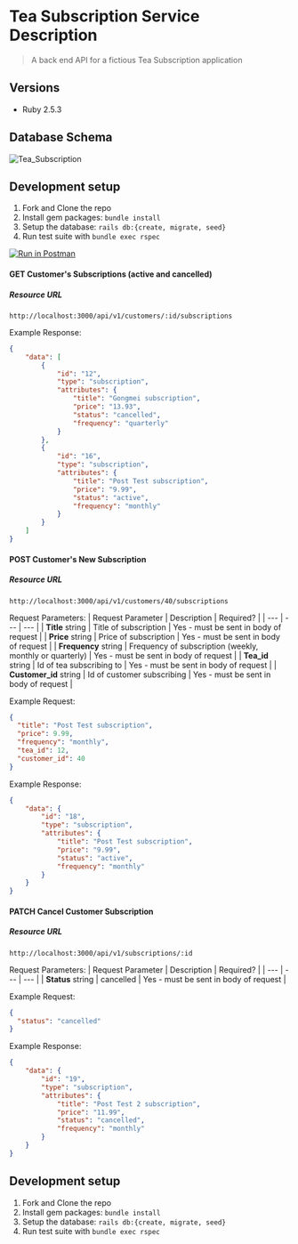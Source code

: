 # Tea Subscription Service Description
> A back end API for a fictious Tea Subscription application

## Versions
- Ruby 2.5.3

## Database Schema

![Tea_Subscription](https://user-images.githubusercontent.com/24997456/128367696-ce2ea8ab-91f8-4b15-9619-6842ec96bf9d.png)

## Development setup

1. Fork and Clone the repo
2. Install gem packages: `bundle install`
3. Setup the database: `rails db:{create, migrate, seed}`
4. Run test suite with `bundle exec rspec`

[![Run in Postman](https://run.pstmn.io/button.svg)](https://app.getpostman.com/run-collection/15482583-9dc40f00-6990-4c1e-9c67-e3fccaffb3ad?action=collection%2Ffork&collection-url=entityId%3D15482583-9dc40f00-6990-4c1e-9c67-e3fccaffb3ad%26entityType%3Dcollection%26workspaceId%3Ddb127735-43ee-4855-a194-4ccf5766f947)

#### GET Customer's Subscriptions (active and cancelled)

##### Resource URL
```
http://localhost:3000/api/v1/customers/:id/subscriptions
```

Example Response:    
```json
{
    "data": [
        {
            "id": "12",
            "type": "subscription",
            "attributes": {
                "title": "Gongmei subscription",
                "price": "13.93",
                "status": "cancelled",
                "frequency": "quarterly"
            }
        },
        {
            "id": "16",
            "type": "subscription",
            "attributes": {
                "title": "Post Test subscription",
                "price": "9.99",
                "status": "active",
                "frequency": "monthly"
            }
        }
    ]
}
```
#### POST Customer's New Subscription 

##### Resource URL
```
http://localhost:3000/api/v1/customers/40/subscriptions
```
Request Parameters:
| Request Parameter | Description | Required? |
| --- | --- | --- |
| **Title** string | Title of subscription | Yes - must be sent in body of request |
| **Price** string | Price of subscription | Yes - must be sent in body of request |
| **Frequency** string | Frequency of subscription (weekly, monthly or quarterly) | Yes - must be sent in body of request |
| **Tea_id** string | Id of tea subscribing to | Yes - must be sent in body of request |
| **Customer_id** string | Id of customer subscribing | Yes - must be sent in body of request |


Example Request:
```json
{
  "title": "Post Test subscription",
  "price": 9.99,
  "frequency": "monthly",
  "tea_id": 12,
  "customer_id": 40
}
```

Example Response:
   
```json
{
    "data": {
        "id": "18",
        "type": "subscription",
        "attributes": {
            "title": "Post Test subscription",
            "price": "9.99",
            "status": "active",
            "frequency": "monthly"
        }
    }
}
```
#### PATCH Cancel Customer Subscription

##### Resource URL
```
http://localhost:3000/api/v1/subscriptions/:id
```
Request Parameters:
| Request Parameter | Description | Required? |
| --- | --- | --- |
| **Status** string | cancelled | Yes - must be sent in body of request |


Example Request:
```json
{
  "status": "cancelled"
}
```

Example Response:
    
```json
{
    "data": {
        "id": "19",
        "type": "subscription",
        "attributes": {
            "title": "Post Test 2 subscription",
            "price": "11.99",
            "status": "cancelled",
            "frequency": "monthly"
        }
    }
}
```

## Development setup

1. Fork and Clone the repo
2. Install gem packages: `bundle install`
3. Setup the database: `rails db:{create, migrate, seed}`
4. Run test suite with `bundle exec rspec`
